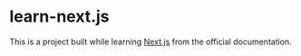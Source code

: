
# learn-next.js

This is a project built while learning [Next.js](https://nextjs.org/) from the official documentation.  

